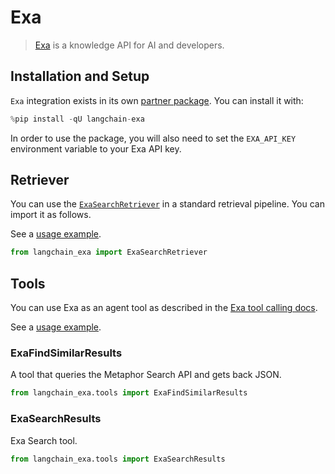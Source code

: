 # Exa

>[Exa](https://exa.ai/) is a knowledge API for AI and developers.
>

## Installation and Setup

`Exa` integration exists in its own [partner package](https://pypi.org/project/langchain-exa/). You can install it with:


```python
%pip install -qU langchain-exa
```

In order to use the package, you will also need to set the `EXA_API_KEY` environment variable to your Exa API key.

## Retriever

You can use the [`ExaSearchRetriever`](/docs/integrations/tools/exa_search#using-exasearchretriever) in a standard retrieval pipeline. You can import it as follows.

See a [usage example](/docs/integrations/tools/exa_search).



```python
from langchain_exa import ExaSearchRetriever
```

## Tools

You can use Exa as an agent tool as described in the [Exa tool calling docs](/docs/integrations/tools/exa_search#using-the-exa-sdk-as-langchain-agent-tools).

See a [usage example](/docs/integrations/tools/exa_search).

### ExaFindSimilarResults

A tool that queries the Metaphor Search API and gets back JSON.


```python
from langchain_exa.tools import ExaFindSimilarResults
```

### ExaSearchResults

Exa Search tool.


```python
from langchain_exa.tools import ExaSearchResults
```
